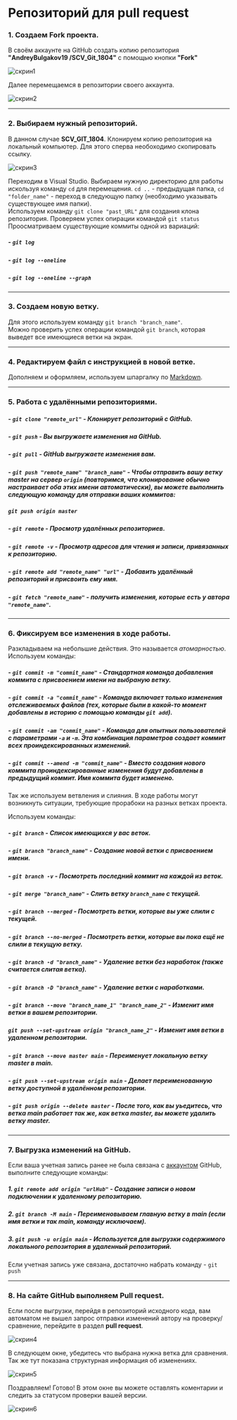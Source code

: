 # Репозиторий для **pull request**
### 1. Создаем **Fork** проекта.    
    
В своём аккаунте на GitHub создать копию репозитория **"AndreyBulgakov19
/SCV_Git_1804"** с помощью кнопки **"Fork"**

![скрин1](scr1.png)
   
Далее перемещаемся в репозитории своего аккаунта.

![скрин2](scr2.png)
___
### 2. Выбираем нужный репозиторий.   
   
В данном случае **SCV_GIT_1804**. 
Клонируем копию репозитория на локальный компьютер. 
Для этого сперва необоходимо скопировать ссылку.
   
![скрин3](scr3.png)
    
Переходим в Visual Studio.
Выбираем нужную директорию для работы искользуя команду `cd` для перемещения. `cd ..` - предыдущая папка, `cd "folder_name"` - переход в следующую папку (необходимо указывать существующее имя папки).   
Используем команду `git clone "past_URL"` для создания клона репозитория.
Проверяем успех опирации командой `git status`
Проосматриваем существующие коммиты одной из вариаций:   
##### - `git log` 
##### - `git log --oneline`
##### - `git log --oneline --graph`
___
### 3. Создаем новую ветку.  
   
Для этого используем команду `git branch "branch_name"`.  
Можно проверить успех операции командой `git branch`, которая выведет все имеющиеся ветки на экран.
___
### 4. Редактируем файл с инструкцией в новой ветке. 
    
Дополняем и оформляем, используем шпаргалку по [Markdown](https://github.com/dimaqb/Markdown-Cheatsheet).
___
### 5. Работа с удалёнными репозиториями.   
##### - `git clone "remote_url"` - Клонирует репозиторий с GitHub.
##### - `git push` - Вы выгружаете изменения на GitHub.
##### - `git pull` - GitHub выгружаете изменения вам.
##### - `git push "remote_name" "branch_name"` - Чтобы отправить вашу ветку master на сервер `origin` (повторимся, что клонирование обычно настраивает оба этих имени автоматически), вы можете выполнить следующую команду для отправки ваших коммитов:   
##### `git push origin master`    
##### - `git remote` - Просмотр удалённых репозиториев.
##### - `git remote -v` - Просмотр адресов для чтения и записи, привязанных к репозиторию.
##### - `git remote add "remote_name" "url"` - Добавить удалённый репозиторий и присвоить ему имя.
##### - `git fetch "remote_name"` - получить изменения, которые есть у автора `"remote_name"`.
___
### 6. Фиксируем все изменения в ходе работы.
   
Разкладываем на небольшие действия. Это называется *атомарностью*.  
Используем команды:  
##### - `git commit -m "commit_name"` - Стандартная команда добавления коммита с присвоением имени на выбраную ветку.
##### - `git commit -a "commit_name"` - Команда включает только изменения отслеживаемых файлов (тех, которые были в какой-то момент добавлены в историю с помощью команды `git add`).  
##### - `git commit -am "commit_name"` - Команда для опытных пользователей с параметрами `-a` и `-m`. Эта комбинация параметров создает коммит всех проиндексированных изменений.  
##### - `git commit --amend -m "commit_name"` - Вместо создания нового коммита проиндексированные изменения будут добавлены в предыдущий коммит. Имя коммита будет изменено.  
  
Так же используем ветвления и слияния.  В ходе работы могут возникнуть ситуации, требующие прорабоки на разных ветках проекта.  
  
Используем команды:
##### - `git branch` - Cписок имеющихся у вас веток.
##### - `git branch "branch_name"` - Создание новой ветки с присвоением имени. 
##### - `git branch -v` - Посмотреть последний коммит на каждой из веток.
##### - `git merge "branch_name"` - Слить ветку `branch_name` с текущей.
##### - `git branch --merged` - Посмотреть  ветки, которые вы уже слили с текущей. 
##### - `git branch --no-merged` - Посмотреть  ветки, которые вы пока ещё не слили в текущую ветку.
##### - `git branch -d "branch_name"` - Удаление ветки без наработок (также считается слитая ветка).
##### - `git branch -D "branch_name"` - Удаление ветки с наработками. 
##### - `git branch --move "branch_name_1" "branch_name_2"` - Изменит имя ветки в вашем репозитории.  
##### `git push --set-upstream origin "branch_name_2"` - Изменит имя ветки в удаленном репозитории. 
##### - `git branch --move master main` - Переименует локальную ветку **master** в **main**.  
##### - `git push --set-upstream origin main` - Делает переименованную ветку доступной в удалённом репозитории.   
##### - `git push origin --delete master` - После того, как вы уьедитесь, что ветка **main** работает так же, как ветка **master**, вы можете удалить ветку **master**.
 
___
### 7. Выгрузка изменений на GitHub.
     
Если ваша учетная запись ранее не была связана с [аккаунтом](https://github.com/signup?user_email=&source=form-home-signup) GitHub, выполните следующие команды:
##### 1. `git remote add origin "urlHub"` - Создание записи о новом подключении к удаленному репозиторию.
##### 2. `git branch -M main` - Переименовываем главную ветку в **main** (если имя ветки и так **main**, команду исключаем).
##### 3. `git push -u origin main` - Используется для выгрузки содержимого локального репозитория в удаленный репозиторий.

Если учетная запись уже связана, достаточно набрать команду - `git push`
___
### 8. На сайте GitHub выполняем **Pull request**.
   
Если после выгрузки, перейдя в репозиторий исходного кода, вам автоматом не вышел запрос отправки изменений автору на проверку/сравнение, перейдите в раздел **pull request**.
    
![скрин4](scr4.png)
   
   
В следующем окне, убедитесь что выбрана нужна ветка для сравнения. Так же тут показана структурная информация об изменениях.
    
![скрин5](scr5.png)
   
   
Поздравляем! Готово!
В этом окне вы можете оставлять коментарии и следить за статусом проверки вашей версии. 
    
![скрин6](scr6.png)




